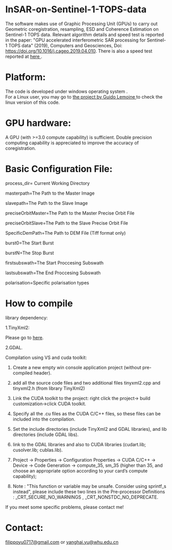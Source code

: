 # InSAR-on-Sentinel-1-TOPS-data

The software makes use of Graphic Processing Unit (GPUs) to carry out Geometric coregistration, resampling, ESD and Coherence Estimation on Sentinel-1 TOPS data.
Relevant algorithm details and speed test is reported in the paper:
"GPU accelerated interferometric SAR processing for Sentinel-1 TOPS data" (2019), Computers and Geosciences, Doi: https://doi.org/10.1016/j.cageo.2019.04.010.
There is also a speed test reported at [here ](https://github.com/glemoine62/InSAR-on-Sentinel-1-TOPS-data-POSIX).


# Platform:
The code is developed under windows operating system .  
For a Linux user,  you may go to [the project by Guido Lemoine ](https://github.com/glemoine62/InSAR-on-Sentinel-1-TOPS-data-POSIX)  to check the linux version of this code.


# GPU hardware:
A GPU (with >=3.0 compute capability) is sufficient.
Double precision computing capability is appreciated to improve the accuracy of coregistration. 


# Basic Configuration File:

process_dir= Current Working Directory

masterpath=The Path to the Master Image

slavepath=The Path to the Slave Image

preciseOrbitMaster=The Path to the Master Precise Orbit File

preciseOrbitSlave=The Path to the Slave Precise Orbit File

SpecificDemPath=The Path to DEM File (Tiff format only)

burst0=The Start Burst

burstN=The Stop Burst

firstsubswath=The Start Proccesing Subswath

lastsubswath=The End Proccesing Subswath

polarisation=Specific polarisation types



# How to compile 

library dependency:

1.TinyXml2:

Please go to [here](https://github.com/leethomason/tinyxml2).


2.GDAL.


Compilation using VS and cuda toolkit:


1. Create a new empty win console application project (without pre-compiled header).

2. add all the source code files and two additional files tinyxml2.cpp and tinyxml2.h (from library TinyXml2)

3. Link the CUDA toolkit to the project: right click the project-> build customization->click CUDA toolkit.

4. Specify all the .cu files as the CUDA C/C++ files, so these files can be included into the compilation.

5. Set the include directories (include TinyXml2 and GDAL libraries), and lib directories (include GDAL libs).

6. link to the GDAL libraries and also to CUDA libraries (cudart.lib; cusolver.lib; cublas.lib).

7. Project -> Properties -> Configuration Properties -> CUDA C/C++ -> Device -> Code Generation -> compute_35, sm_35 (higher than 35, and choose an appropriate option according to your card’s compute capability);

8. Note : "This function or variable may be unsafe. Consider using sprintf_s instead", please include these two lines in the Pre-processor Definitions : _CRT_SECURE_NO_WARNINGS , _CRT_NONSTDC_NO_DEPRECATE.

If you meet some specific problems, please contact me!

# Contact:
filippoyu0717@gmail.com
or yanghai.yu@whu.edu.cn

